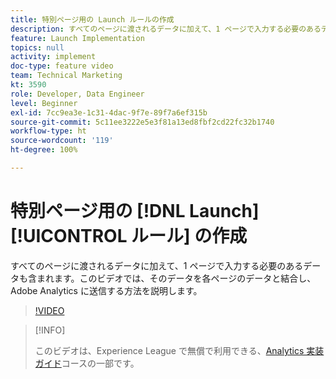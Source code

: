 ```yaml
---
title: 特別ページ用の Launch ルールの作成
description: すべてのページに渡されるデータに加えて、1 ページで入力する必要のあるデータも含まれます。このビデオでは、そのデータを各ページのデータと結合し、Adobe Analytics に送信する方法を説明します。
feature: Launch Implementation
topics: null
activity: implement
doc-type: feature video
team: Technical Marketing
kt: 3590
role: Developer, Data Engineer
level: Beginner
exl-id: 7cc9ea3e-1c31-4dac-9f7e-89f7a6ef315b
source-git-commit: 5c11ee3222e5e3f81a13ed8fbf2cd22fc32b1740
workflow-type: ht
source-wordcount: '119'
ht-degree: 100%

---
```


# 特別ページ用の [!DNL Launch] [!UICONTROL ルール] の作成

すべてのページに渡されるデータに加えて、1 ページで入力する必要のあるデータも含まれます。このビデオでは、そのデータを各ページのデータと結合し、Adobe Analytics に送信する方法を説明します。

>[!VIDEO](https://video.tv.adobe.com/v/28770/?quality=12)

>[!INFO]
>
> このビデオは、Experience League で無償で利用できる、[Analytics 実装ガイド](https://experienceleague.adobe.com/?recommended=Analytics-D-1-2019.1)コースの一部です。